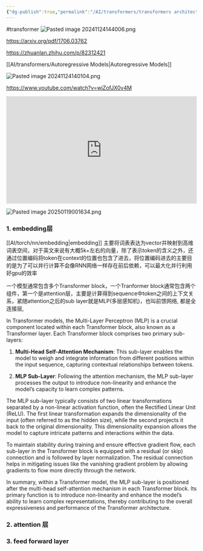```yaml
---
{"dg-publish":true,"permalink":"/AI/transformers/transformers architecture/","noteIcon":"3"}
---
```


#transformer
![Pasted image 20241124144006.png](/img/user/AI/transformers/attachments/Pasted%20image%2020241124144006.png) 

https://arxiv.org/pdf/1706.03762

https://zhuanlan.zhihu.com/p/82312421

[[AI/transformers/Autoregressive Models\|Autoregressive Models]]

![Pasted image 20241124140104.png](/img/user/AI/transformers/attachments/Pasted%20image%2020241124140104.png)

https://www.youtube.com/watch?v=wjZofJX0v4M



<div style="position: relative; width: 100%; max-width: 800px; height: 0; padding-bottom: 56.25%; margin: 0 auto;">
    <iframe 
        src="https://www.youtube.com/embed/wjZofJX0v4M?rel=0&modestbranding=1&autoplay=0&showinfo=0&fs=1&disablekb=1" 
        style="position: absolute; top: 0; left: 0; width: 100%; height: 100%; border: none;" 
        allow="accelerometer; autoplay; clipboard-write; encrypted-media; gyroscope; picture-in-picture" 
        allowfullscreen>
    </iframe>
</div>




![Pasted image 20250119001634.png](/img/user/AI/transformers/attachments/Pasted%20image%2020250119001634.png)


### 1. embedding层
[[AI/torch/nn/embedding\|embedding]]
主要将词表表达为vector并映射到高维词表空间，对于英文来说有大概5k+左右的向量，除了表示token的含义之外，还通过位置编码将token在context的位置也包含了进去，将位置编码进去的主要目的是为了可以并行计算不会像RNN网络一样存在前后依赖，可以最大化并行利用好gpu的效率


一个模型通常包含多个Transformer block，一个Tranformer block通常包含两个组件，第一个是attention层，主要是计算得到sequence中token之间的上下文关系，紧随attention之后的sub layer就是MLP(多层感知机)，也叫前馈网络, 都是全连接层,



In Transformer models, the Multi-Layer Perceptron (MLP) is a crucial component located within each Transformer block, also known as a Transformer layer. Each Transformer block comprises two primary sub-layers:

1. **Multi-Head Self-Attention Mechanism**: This sub-layer enables the model to weigh and integrate information from different positions within the input sequence, capturing contextual relationships between tokens.

2. **MLP Sub-Layer**: Following the attention mechanism, the MLP sub-layer processes the output to introduce non-linearity and enhance the model’s capacity to learn complex patterns.
  

The MLP sub-layer typically consists of two linear transformations separated by a non-linear activation function, often the Rectified Linear Unit (ReLU). The first linear transformation expands the dimensionality of the input (often referred to as the hidden size), while the second projects it back to the original dimensionality. This dimensionality expansion allows the model to capture intricate patterns and interactions within the data.


To maintain stability during training and ensure effective gradient flow, each sub-layer in the Transformer block is equipped with a residual (or skip) connection and is followed by layer normalization. The residual connection helps in mitigating issues like the vanishing gradient problem by allowing gradients to flow more directly through the network.
  

In summary, within a Transformer model, the MLP sub-layer is positioned after the multi-head self-attention mechanism in each Transformer block. Its primary function is to introduce non-linearity and enhance the model’s ability to learn complex representations, thereby contributing to the overall expressiveness and performance of the Transformer architecture.


### 2. attention 层
### 3. feed forward layer